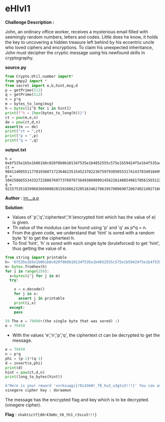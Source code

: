 # eHlvl1
**Challenge Description :**

John, an ordinary office worker, receives a mysterious email filled with seemingly random numbers, letters and codes. Little does he know, it holds the key to uncovering a hidden treasure left behind by his eccentric uncle who loved ciphers and encryptions. To claim his unexpected inheritance, John must decipher the cryptic message using his newfound skills in cryptography.

**source.py**
```python
from Crypto.Util.number import*
from gmpy2 import *
from secret import e,b,hint,msg,d
p = getPrime(512)
q = getPrime(512)
n = p*q
m = bytes_to_long(msg)
h = bytes([i^b for i in hint])
print(f"h = {hex(bytes_to_long(h))}")
ct = pow(m,e,n)
de = pow(ct,d,n)
assert(m == de)
print("ct = ",ct)
print("p = ",p)
print("q = ",q)
```
**output.txt**
```
h = 0x6f535e1b5e1b061b0c020f0b0b10134f535e1b4852555c575e1b59424f5e1b4f535a4f1b4c5a481b4354495e5f121b0112
ct =  90411409551177819360717236462351545237822367597930505531741437834918499125195272674859389978951589180632146502190429979348445123366914000167832349866368754227474060832624537550600921894849466284315037863094795265822884392628050584343158613338754532642964368052098136565157343201877382609610774291396944124354
p =  10425866553433272288676977376976736493869099145622614885498170561565122111495807572631609087909399078701783905493563029715011322065331636751277834978526061
q =  9215753518399683669080201592666232851634627861957009698720674021492716071355990364002777325458055207969176695525292834842774295594232711456066623178861093

```

**Author** : [im._.a.p](https://twitter.com/im_a_p_)

**Solution**:

* Values of 'p','q','ciphertext','h'(encrypted hint which has the value of e) is given.
* Th value of the modulus can be found using 'p' and 'q' as p*q = n.
* From the given code, we understand that 'hint' is xored with a random byte 'b' to get the ciphertext h.
* To find 'hint', 'h' is xored with each single byte (bruteforced) to get 'hint', thus getting the value of e.
```python
from string import printable
h= '6f535e1b5e1b061b0c020f0b0b10134f535e1b4852555c575e1b59424f5e1b4f535a4f1b4c5a481b4354495e5f121b0112'
m= bytes.fromhex(h)
for i in range(256):
  x=bytes(i^j for j in m)
  try:

    x = x.decode()
    for j in x:
      assert j in printable
    print(i,x)
  except:
    pass
  
59 The e = 79400+(the single byte that was xored) :)
e = 79459
```
* With the values 'e','n','p','q', the ciphertext ct can be decrypted to get the message.
```python
e = 79459
n = p*q
phi = (p-1)*(q-1)
d = invert(e,phi)
print(d)
hint = pow(ct,d,n)
print(long_to_bytes(hint))

b"Here is your reward 'vvrkxuqgi{r0i43m0r_f0_hu3_u3gtu3!!!}' You can ask 'Doraemon' to help you with this. Bye!!"
vinegere cipher key : doraemon
```
The message has the encrypted flag and key which is to be decrypted.(vinegere cipher).

**Flag** : `shaktictf{d0r43m0n_t0_th3_r3scu3!!!}`
